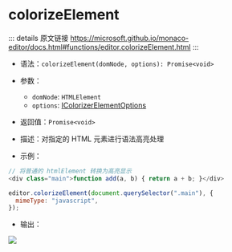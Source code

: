 # colorizeElement
        
::: details 原文链接
https://microsoft.github.io/monaco-editor/docs.html#functions/editor.colorizeElement.html
:::

- 语法：`colorizeElement(domNode, options): Promise<void>`

- 参数：
  - `domNode`: `HTMLElement`
  - `options`: [IColorizerElementOptions](/api/editor/IColorizerElementOptions.md)

- 返回值：`Promise<void>`

- 描述：对指定的 HTML 元素进行语法高亮处理

- 示例：

```js
// 将普通的 htmlElement 转换为高亮显示
<div class="main">function add(a, b) { return a + b; }</div>

editor.colorizeElement(document.querySelector(".main"), {
  mimeType: "javascript",
});
```

- 输出：

<p>
  <img src='/colorizeElement.png'/>
</p>

